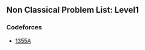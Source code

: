 ## Non Classical Problem List: Level1


### Codeforces
- [1355A](/problem-solving/brute_force/non_classical/l1-cf-1355A)


